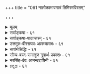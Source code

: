 +++
title = "061 नालोकाभावमात्रं तिमिरमविरतम्"

+++
<details><summary>मूलम्</summary>

नालोकाभावमात्रं तिमिरमविरतं नीलमित्येव दृष्टेर्नैल्यं त्वारोपितं चेत्कथमिव न भवेत्क्वापि कस्यापि बाधः ।  
आरोपे चात्र नैल्यं न भवति नियतं भास्वरान्यत्वसाम्यान्नात्रादृष्टं नियन्तृ प्रतिनियतगुणारोपकॢप्तेर्गुरुत्वात् ॥ ६१ ॥
</details>

<details><summary>सर्वाङ्कषा - ६१</summary>

तमसः आलोकाभावरूपत्वमपि निराकरोति - नालोकेत्यादिना । **तिमिरम्** = तमः आलोकाभावमात्रं न । आलोकाभावान्वयव्यतिरेकवत्त्वं तमः प्रतीतावस्तीत्यतः तमसः आलोकाभावरूपत्वमङ्गीक्रियते, परन्तु तावन्मात्रं तमः न भवत्येव । तत्र हेतु :- 'नीलम्' इत्येव अविरतं दृष्टेः । न ह्यभावस्य नीलरूपवत्त्वसंभवः । नाप्यन्यथा कदाचिदपि प्रतीतिः, सर्वदापि एकरूपतयैव प्रतीतेः । कदाचिदपि बाधकप्रत्ययादर्शनादिति भावः। प्रतीतिमात्रान्न वस्तुसिद्धिः, चन्द्राल्पत्वादेरपि सत्यत्वप्रसङ्गात् । तत्र दूरत्वादिर्दोष इति चेत्, प्रकृतेऽपीति वदतो न्यायकन्दलीकारस्य मतं निराकरोति - नैल्यं तु आरोपितमेव इति चेत्; बाधकप्रत्ययाद्यभावेऽपि आरोपाङ्गीकारे, **कापि** = यत्र कुत्रापि **कस्यापि** = यस्य कस्यापि बाधः कथमिव न. **भवेत्** = सर्वत्र सर्वस्यापि बाध एव स्यात्, सर्वत्र सर्वस्याप्यारोपसंभवात् । तथा च न किञ्चिदपि सिद्ध्येत् । दूषणान्तरमप्याह-आरोपे चाङ्गीकृते, **अत्र** = प्रकृते तमसि **भास्वरान्यत्वसाम्यात्** = भास्वरशुक्केतरत्वस्य इतरसर्वरूपेषु साम्यात् नैल्यम् नियतं न भवति । आलोके तु भास्वरशुकं वर्तते । आलोको यत्र नास्ति, तत्र तदन्यत् यत्किञ्चित् रूपमपि न प्रतीतुमर्हति । एवं सति, सर्वत्र सर्वेषां नीलरूपमेवारोपितं भासत इति कथं नियमः कर्तुं शक्यते । दृश्यते च नीलिमा । सूचितं च ' नैल्यमित्येव' इति एवकारेण । अतः नैल्यस्यारोपो न भवति । ननु अदृष्टविशेषवशात्, सर्वेषामपि सर्वदापि नीलरूपस्यैवारोपो भवतु, संसारिणामेकरूपतया त्याज्ये उपादेयत्वबुद्धिवदिति चेत्-अत्र अदृष्टं न **नियन्तृ** = नियामकं न भवितुमर्हति । तत्र हेतुः - प्रतिनियतेत्यादि । प्रतिनियतः **गुणः** = नैल्यम् । **तस्यारोपक्लृप्तेः** = आरोपकल्पनस्य **गुरुत्वात्** = गौरवग्रस्तत्वात् न कल्पनासंभवः । संसारिदृष्टान्तो विषमः, असंसारिणामपि सत्त्वात् । कल्पनस्य लाघवपक्षपातित्वात् । सर्वेषां सर्वदा एकरूपेण अदृष्टं फलोन्मुखं सत् एकरूपामेव प्रतीतिं जनयतीति कल्पनं 

62. 

[[113]]

[ तमसोऽतिरिक्तत्वे हेतुः ] 

ध्वान्तं तेजश्च नासीदिति मुनिभिरुपाख्यायि संवर्तवार्ता 

भावाभावो निषेद्धुं तदुभयविधिवत् व्याहतत्वादशक्यम् । अन्तर्यन्तुश्च तेजस्सहपठिततमो देह इत्यामनन्ति 

स्याच्चाभावोऽपि भावान्तरमतिमथने वक्ष्यमाणक्रमेण ॥62॥ 



केवलहठमात्रम् । नैल्यम्आरोपितं चेत्, कुत्रारोपितम्, आरोपस्याधिष्ठानं किम् ? न ह्यधिष्ठानमन्तरारोपसंभवः । तादृशाधिष्ठानस्य दुर्वचत्वात् नैल्यमारोपितमिति न साधीयः । अतश्च तमसः अतिरिक्तत्वकल्पन एव लाघवात् तमः अतिरिक्तः पदार्थः, न तेजोभावमात्रम् । तत्रापि मीमांसकमतवत् नातिरिक्तं द्रव्यम्, नीलरूपस्य पृथिव्यसाधारणत्वात् । अतः तमः पार्थिवं द्रव्यम् ॥ 

वस्तुतस्तु - ग्रीष्मातपेन संतप्तस्य गृहान्तः प्रवेशसमये कृष्णवर्णातिरिक्तं रूपं सर्वथा न प्रतिभातीति सर्वानुभवसिद्धम् । एतेन ज्ञायते चक्षुरिन्द्रियं किञ्चिदपि स्वकार्यं कर्तुं यदा न शक्नोति, चक्षुरिन्द्रियस्यैव स्थगितत्वात्, तदा एवं कृष्णवर्णमात्रं भासत इव, न तु वस्तुतः कृष्णवर्णं तत्र वर्तते । अतः 'नीलं तमः' ‘नीलं नभः' इत्यादिप्रतीतयः भ्रान्तय एव । अतः पूर्वश्लोकान्ते उक्तः आशयः अत्रापि स्मर्तव्यः ॥ ६१ ॥
</details>


<details><summary>सर्वाङ्कषा-पाठान्तरम् - ६१</summary>

तमसः आलोकाभावरूपत्वमपि निराकरोति - नालोकेत्यादिना । तिमिरम्‌ = तमः आलोकाभावमात्रं न । आलोकाभावान्वयव्यतिरेकत्त्वं तमःप्रतीतावस्तीत्यतः तमसः आलोकाभावरूपत्वमङ्गाक्रियते, परन्तु तावन्मात्रं तमः न भवत्येव । तत्र हेतुः - 'नीलम्‌' इत्येव अविरतं दृष्टेः । न ह्यभावस्य नीलरूपत्त्वसंभवः । नाप्यन्यथा कदाचिदपि प्रतीतिः, सर्वदापि एकरूपतयैव प्रतीतेः । कदाचिदपि बाधकप्रत्ययादर्शनादिति भावः । प्रतीतिमात्रान्न वस्तुसिद्धिः, चन्द्राल्पत्वादेरपि सत्यत्वप्रसङ्गात्‌ । तत्र दूरत्वादिर्दोष इति चेत्‌, प्रकृतेऽपीति वदतो न्यायकन्दलीकारस्य मतं निराकरोति - नैल्यं तु आरोपितमेव इति चेत्‌; बाधक- प्रत्ययाद्यभावेऽपि आरोपाङ्गीकारे, क्वापि = यत्र कुत्रापि कस्यापि = यस्य कस्यापि बाधः कथमिव न भवेत्‌ = सर्वत्र सर्वस्यापि बाध एव स्यात्‌, सर्वत्र सर्वस्याप्यारोपसंभवात्‌ । तथा च न किञ्चिदपि सिद्ध्येत्‌ । दूषणान्तरमप्याह - आरोपे चाङ्गीकृते, अत्र = प्रकृते तमसि भास्वरान्यत्वसाम्यात्‌ = भास्वरशुक्लेतरत्वस्य इतरसर्वरूपेषु साम्यात्‌ नैल्यम्‌ नियतं न भवति । आलोके तु भास्वरशुक्लं वर्तते । आलोको यत्र नास्ति, तत्र तदन्यत्‌ यत्किञ्चित्‌ रूपमपि न प्रतीतुमर्हति । एवं सति, सर्वत्र सर्वेषां नीलरूपमेवारोपितं भासत इति कथं नियमः कर्तुं शक्यते । दृश्यते च नीलिमा । सुचितं च 'नैल्यमित्येव' इति एवकारेण । अतः नैल्यस्यारोपो न भवति । ननु अदृष्टविशेषवशात्‌, सर्वेषामपि सर्वदापि नीलरूपस्यैवारोपो भवतु, संसारिणा- मेकरूपतया त्याज्ये उपादेयत्वबुद्धिवदिति चेत्‌ - अत्र अदृष्टं न नियन्तृ = नियामकं न भवितुमर्हति । तत्र हेतुः - प्रतिनियतेत्यादि । प्रतिनियतः गुणः = नैल्यम्‌ । तस्यारोपक्लृप्तेः = आरोपकल्पनस्य गुरुत्वात्‌ = गौरवग्रस्तत्वात्‌ न कल्पनासंभवः । संसारिदृष्टान्तो विषमः, असंसारिणामपि सत्त्वात्‌ । कल्पनस्य लाघवपक्षपातित्वात्‌ । सर्वेषां सर्वदा एकरूपेण अदृष्टं फलोन्मुखं सत्‌ एकरूपामेव प्रतीतिं जनयतीति कल्पनं केवलहठमात्रम्‌ । नैल्यम् आरोपितं चेत्‌, कुत्रारोपितम्‌, आरोपस्याधिष्ठानं किम्‌? न ह्यधिष्ठानमन्तरारोपसंभवः । तादृशाधिष्ठानस्य दुर्वचत्वात्‌ नैल्यमारोपितमिति न साधीयः । अतश्च तमसः अतिरिक्तत्वकल्पन एव लाघवात्‌ तमः अतिरिक्तः पदार्थः, न तेजोभावमात्रम्‌ । तत्रापि मीमांसकमतवत्‌ नातिरिक्तं द्रव्यम्‌, नीलरूपस्य पृथिव्यसाधारणत्वात्‌ । अतः तमः पार्थिवं द्रव्यम्‌ ॥   
वस्तुतस्तु - ग्रीष्मातपेन संतप्तस्य गृहान्तः प्रवेशसमये कृष्णवर्णातिरिक्तं रूपं सर्वथा न प्रतिभातीति सर्वानुभवसिद्धम्‌ । एतेन ज्ञायते चक्षुरिन्द्रियं किञ्चिदपि स्वकार्यं कर्तुं यदा न शक्नोति, चक्षुरिन्द्रियस्यैव स्थगितत्वात्‌, तदा एवं कृष्णवर्णमात्रं भासत इव, न तु वस्तुतः कृष्णवर्णं तत्र वर्तते । अतः 'नीलं तमः' 'नीलं नभः' इत्यादिप्रतीतयः भ्रान्तय एव । अतः पूर्वश्लोकान्ते उक्तः आशयः अत्रापि स्मर्तव्यः ॥ ६१ ॥
</details>


<details><summary>उत्तमूरु-वीरराघवः अलभ्यलाभः - ६१</summary>

ननु ज्ञानाभावमात्रेणैव सति निर्वाहे अशनं भावरूपं यथा न कल्प्यते, तथा आलोकाभावेनैव  
निर्वाहे तमोऽन्यन्न कल्प्यमिति तार्किकप्रस्यवस्थाने आह नालोकेति । मात्रपदात् भावव्यावृत्तिः । अविरतम् - तमःप्रतीतिकालसामान्ये । प्रतीतेरारोपेण निर्वाहं निषेधति आरोपे चेति । न भवति नियतमिति । वर्णान्तरमप्यारोप्येतेति भावः । न नियन्तृ - न नियामकम् । शुक्तौ रजतत्वारोपः रजतस्मृत्यघीनः, तद्वदत्र नैल्यस्मृतिनियामकं किमित्यत्राह आलोकविरोधित्व...स्मारितेति । प्रलयादीति आदिपदेन गतिनिवृत्तिवाचिस्थाधात्वादिग्रहः । एतेन व्यञ्जितमिति । द्वितीयपादेन व्यक्तीकृतमित्यर्थः । भावातिरिक्तेति । भावरूपतद्ग्रहणे च तमोद्रव्यस्वीकारापत्तिः पक्षदृष्टातन्तभेदाभावश्च । ननु तमस्त्वं न नीलवृत्ति आलोकाभावत्ववदिति प्रयोगे पक्षदृष्टान्तभेदसिद्धिरित्यत्र दूषणान्तरमात्राह आलोकाभाव इति । अनिस्तार इति । व्यभिचारपरिहारेपि हेतुरप्रयोजक इति भावः ।  
विरुद्ध इति । तमोधर्मभूतनैल्यमिति दृष्टान्तं वदन्नेव कथं तमो न नीलमिति साधयसि; प्रतिज्ञादृष्टान्तविरोधादित्यर्थः । अनादेय इति । अनिर्वचनीयादेरभावादिति भावः । नैल्यवदिति दृष्टान्त इत्यत्र तमोगतनैल्ये वा आरोपितनैल्यं वा अनारोपितनैल्यविशेषो वा दृष्टान्त इति त्रेधा विकल्प्य निरस्यति तम इति । सत्येवालोके इति । दृष्टान्ते साधनवैकल्यमिति भावः । ननु किमारपितत्वारोपितत्वविशेषणेन? तमोग्रहणविषयभूतं यत् तदेव नैल्यं दृष्टान्तः । तत्र हेतुरस्त्येव । न हि भ्रान्तित्वेन गृहीतप्रतीतिविषयत्वं हेतुः; किंतु प्रतीतिविषयत्वमिति शंकते तथापीति । असत्यालोके इति विशिष्टहेतुग्रहणकाल एव नैल्यस्यारोपितत्वं सिद्धम् । अनारोपितस्याऽऽलोकमन्तरेणाग्रहणस्याऽऽनुभविकत्वात् । एवञ्चाऽऽरोपितत्वेन गृहीतं नैल्यं दृष्टान्त इत्येवोक्तं भवति । तथा च प्रागेव तमसो नैल्याभावरूपबाधसिद्ध्या तदनन्तरमेवास्य दृष्टान्तलाभ इत्याह तमसीत्यादिना । ततः किमित्यत्रान्योन्यतप्रयत्न इत्याह तेन चेति । दृष्टान्तसिद्धौ पक्षे साध्यसिद्धिः, तत्सिद्धावेतत्सिद्धिरित्येवमन्योन्यमानस्य इति । अपि च नैल्यमिति दृष्टान्तोक्तौ, तदेव नैल्यं पक्षीकृत्य इदं न नैल्यम् असत्यालोके । ग्राहमत्वात् तमोरूपधर्मिवदिति किं न स्यात् ॥ नैल्यमिति गृहीते न नैल्यमिति साधनं कथम्, बाधादिति चेत्, पक्षीकृतस्य तमसोऽपि इदमित्यनुभूतनैल्यविशिष्टतयैव भानात् तत्र न नीलमिति साधने बाध एवेति मन्यताम् । किञ्चवं घटादिग्रहेऽपि घटो न नीलः, नीलो घट इति प्रतीतिविषयत्वात् नैल्यघटत्वादिवदित्याद्यनुमानं कुतो नेत्यादि भाव्यम् ।  
आरोपे इति सप्तम्या तदसंभवोऽप्याशयित इति दर्शयति अयं भाव इति । तत्पर्यभेदेति ।  
पटच्छेतात्पर्यवत् रूपान्तरव्यवदच्छेदतात्पर्यमपीति भावः । स्वरूपमेवेति । घटः पटो नैत्यादौ  
धरत्वरूपधर्मः पटभेदः; घटाभावः पटो नेत्यादौ धर्मिस्वरूपमेव भेद इति त्वन्मतमिति भावः । तथा - चाऽऽलोकाभावस्य नीलभेदरूपत्वात् धर्मिज्ञानमेव भेदज्ञानमिति प्रतियोग्यारोपस्यायोग इति । एवं सप्तमीज्ञापितमुक्त्वा तृतीयपादार्थमुपपादयितुं प्रवृत्तः पूर्वम्, आलोकविरोधित्वलक्षणसमानधर्मस्मारितनैल्येति पूर्वपक्ष्युक्तमर्थं दूषणोपयोगितया विशदीकरोति एवञ्च ब्रूष इत्यादिना । एवं चेत्यस्य एवं किलेत्यर्थः । अथ निरस्यति एवं सतीति । न त्विति । न हि एकत्र शुक्तौ रजतारोपे सति, सर्वत्र रजतारोपापादनं भवतीति भावः । निमित्तस्य चेति । आरोपे सतीति वाक्यस्य हि कार्ये सति कारणानुमानम्; न तु कारणसद्भावमात्रेण कार्यापादनम्; कार्यस्य सामग्र्यघीनत्वादित्यर्थपर्यवसानम् । तत्र कारणं यदि नानाकार्यसाधारणम्, तदा एकरूपकार्यस्यैवोत्पत्तिवचनं दुष्करम् । प्रकृते च भास्वरान्यत्वं सर्वसाधारणमिति । लौकिकं = प्रत्यक्षसिद्धम् ॥ ६१ ॥
</details>


<details><summary>सर्वार्थसिद्धिः - ६१</summary>

ये त्वाहुः - आलोकाभाव एवालोकविरोधित्वलक्षणसमानधर्मस्मारितनैल्योपरक्तो नीलं तम इति गृह्यते ; नञुपश्लेषरहितशब्दवाच्यत्वं तु प्रलयादिशब्दन्यायेन स्यादिति ; तान्प्रतिवक्ति - नालोकेति ॥ अबाधितं नीलोपलम्भं हेतुमाह - अविरतमिति । आरोपितं नीलरूपत्वं नाभावत्वविरोधीत्यभिप्रायेणाशङ्कते - नैल्यं त्विति । आरोपस्य कालभेदेन पुरुषभेदेन वा बाधव्याप्तिमभिप्रेत्याह - कथमिवेति । अविरतमिति सूचितमेतेन व्यञ्जितम् । ननु तमो न नीलम् असत्यालोके चक्षुषा प्रतीयमानत्वादिति बाध इति चेन्न ; दृष्टान्तासिद्धेः । आलोकाभाव एव दृष्टान्त इति चेन्न ; त्वत्पक्षे पक्षदृष्टान्तभेदाभावात्, अस्मन्मते तु भावातिरिक्ताभावासिद्धेः, आलोकाभावे दिवाभीतादिचक्षुर्ग्राह्यैर्नीलैर्व्यभिचाराच्च । दृवैषम्यवद्दृश्यवैषम्यं च व्यवस्थापकं स्यादित्युक्तम् । अतोऽस्मदादिविशेषणेऽप्यनिस्तारः; तमोधर्मभूतनैल्यादिदृष्टान्तस्तु तदभावसाधने विरुद्धः । आरोपितनैल्यादिदृष्टान्तस्तु शुक्तिरूप्यशशश्रृङ्गादिवदनादेयः । अनारोपितं तु सत्येवालोके चक्षुषा गृह्यते ; तथाऽपि भ्रान्तिदशायां गृह्यमाणारोपाभावेऽपि चाक्षुषभ्रान्तिविषयत्वादेवायं हेतुस्सिद्ध इति चेन्न ; तमसि नैल्यारोपसिद्धिमन्तरेणास्य हेतोरनुत्थानात् । भवति हि बाधाद्दृष्टान्तलाभः ; तेन च स इति मिथस्संश्रयः । अस्पर्शत्वादिबाधकान्तरं तु निरस्तम् । अत्र नीलमित्येवेत्यवधारणतात्पर्यभेदसिद्धं दूषणान्तरमाह - आरोपे चेति । अयं भावः - आरोप एवात्र न संभवति । अभावस्य हि स्वरूपमेव हि भेद इति मन्यसे; अतस्तद्ग्रहे तदग्रहे वा कथमारोपः ? एवं च ब्रूषे । आलोको हि भास्वरः, तद्विरोधी च तदभावः, कृष्णद्रव्यमपि भास्वरान्यत्वात्तथैव । अत आलोकविरोधित्वसाधर्म्यादकृष्णे कृष्णधर्माध्यास इति । एवं सति रक्तपीतादीनामपि तथात्वाविशेषात्तत्र तदारोपः किं न स्यादिति । अत्र यदुक्तं काणादैः - आरोपे सति निमित्तानुसरणं न तु निमित्तमस्तीत्यारोप इति, तदयुक्तम् । आरोपे सतीत्यसिद्धेः निमित्तस्य चातिप्रसङ्गिनोऽनुसरणायोगात् । यथा च रज्जौ सर्पाध्यासः तथा कदाचिदम्बुधाराद्यध्यासोऽपि किं न भवति ? सत्यां च सामग्र्यां कार्यानुत्पत्तिरिति न लौकिकमेतत्, नच यौक्तिकम् । यच्चोक्तमदृष्टादिकं चात्र नियामकमवसेयमिति ; तद्दूषयति - नात्रेति । विचित्रादृष्टभेदविषमिते जगति सर्वजन्तुसाधारणस्य दुरुपशमतावन्मात्रभ्रमहेतोरदृष्टविशेषस्य कल्पनेऽतिगौरवं स्यादित्यभिप्रायेणाह - प्रतिनियतेति ॥ ६१ ॥
</details>


<details><summary>सौम्य-वरद-रामानुज गूढार्थ-प्रकाशः - ६१</summary>

अत्र आलोकविरोधित्वं आलोकसम्बन्धराहित्यम् । अन्वय्यनुमानपक्षे दूषणमाह - दृष्टान्तासिद्धेरिति । व्यतिरेकिपक्षे - अस्मदादीति । हेतोर्विशेषणे घटादौ सपक्षे असति अलोके चक्षुषा गृह्यमाणत्वादिति हेतोरविद्यमानत्वे सति पक्षमात्रवृत्तित्वादसाधारण्यं द्रष्टव्यम् । विशेषणाभावे वृषणमाह - आलोकाभाव इति । अनुमानस्य बाधं च अभिप्रेत्याह दृग्वैषम्यमिति । चक्षुषा गृह्यते तथा च असिद्धिरिति भावः । भ्रान्तिदशायामिति । आपणस्थरजताद्यारोपवत् स्मर्यमाणारोपरूपभ्रान्तिदशायामित्यर्थः । गृह्यमाणारोपाभावेऽपीति । गृह्यमाणजपाकुसुमरक्तिम्नः आरोपः गृह्यमाणारोपः, तथात्वाभावेऽपीत्यर्थः । तथैवेति । विरोध्येवेत्यर्थः ॥ ६१ ॥
</details>


<details><summary>नरसिंह-देवः आनन्ददायिनी - ६१</summary>

आक्षेपसङ्गत्या न्यायमतमनूद्य दूषयतीत्याह - ये त्वाहुरिति । अलोकवैधर्म्यलक्षणधर्मस्मारितमित्यर्थः । केचित्तु - (यद्वा)आलोकशब्दः आलोकवपर इत्याहुः । नन्वभावत्वे नञुपश्लिष्टपदबोध्यत्वं न स्यादित्यत्राह - नञुपश्लेषेति । प्रलयस्सर्वकार्य(वि)नाशो ह्यभावरूप । अविरतपदतात्पर्यमाह - अबाधितेति । बाधितत्वे कदाचिन्नीलान्यत्वेनापि प्रती(तेः)त्य अविरतत्वायोगादिति भावः । तथाचायं प्रयोगः - न तम आलोकाभावः अबाधितनीलबुद्धिविषयत्वात् सम्मतवदिति । प्रत्यक्षबाधविरहेऽपि यौक्तिकबाधेन हेत्वसिद्धिमाशङ्कते - नन्विति । व्याप्यत्वासिद्धिमाह - दृष्टान्तेति । पक्षभिन्नस्यैव दृष्टान्तत्वादिति भावः । अस्मन्मत इति । तथा च चाक्षुष द्रव्यस्य रूपवत्त्वात् तस्यैव तमसोऽन्यस्य वा दृष्टान्तत्वादि(त्यर्थः)ति भावः । अ(त)तोऽस्मदादीति - अस्यालोके(आलोकाभावेपि)अस्मदादिचक्षुर्ग्राह्यत्वादित्युक्तेरि(त्युक्तेपी)त्यर्थः । दृष्ट(ष्टि) वैषम्यानुरोधेनेव दृश्यवैषम्यानुसारेणाऽपि सङ्कोचसम्भवादिति भावः । तमोनैल्यमसदेव किंचित्? उत सदेव? नाद्य इत्याह - आरोपितेति । तथात्वे अतिप्रसङ्ग इति भावः । न द्वितीय इत्याह -अनारोपितं त्विति । तथाचासिद्ध्यसाधारण्ये इति भावः । ननु बाधाभावेऽपि तमः प्रतीतौ विषयस्य रूपस्य नी(ल)रूपत्वाद्दृष्टान्तत्वसम्भवान्नोक्तदोष इति चेन्न? तथात्वे प्रत्यक्षस्य बलवत्तया बाधप्रसङ्गात् । ननु तमो न रूपवत् अस्पर्शत्वादित्यादिना बाधात् न मिथस्संश्रय इति तत्राह - अस्पर्शत्वादीति । इन्द्रनीलप्रभादौ व्यभिचारादि(रस्स्यादि)ति भावः । अनुद्भूतस्पर्शवत्त्वकल्पने तमस्यपि तद्बाधकाभावात् । ननु भास्वरान्यत्वरूपसादृश्यस्य नीलद्रव्याभावसाधारण्येनारोपहेतुत्वात् कथं नियतारोपाभाव इत्यत्राह - अयं भाव इति । अत्र मूलस्य - आरोपे च - आरोपपक्षे च अभावे नीलारोपो नियतं - नित्यं न भवत्येव - आरोप एव न सम्भवतीत्येकोऽर्थः । नियतं - नियमेन नीलरूपस्यैवारोपो न रक्तरूपस्येति नियमो न सम्भवतीति द्वितीयः । तदुभयमाह - आरोप एवात्रेत्यादिना । कथमारोप इति - अभावस्य ग्रहे तस्यैव विशेषदर्शनत्वात् तदग्रहे धर्मिज्ञानाभावान्नारोप इति भावः । आरोपनियमे तदुक्तं नियामकमाशङ्कते - अत्र यदुक्तमिति । तथाच न रक्ताद्यारोप इति भावः । निमित्तस्य चेति - एकत्रारोपे सति तदनुसारेण कल्प्यस्य निमित्तस्यातिप्रसक्तत्वे अरोपापादनासम्भवात्; अन्यथा सर्वत्र प्रमेयत्वस्यैब निमित्तत्वकल्पनापत्त्या अवान्तरदोषादिकल्पनावैयर्थ्यादिति भावः । तदेवोपपादयति - यथा चेति । सादृश्यस्योभयारोपसाधारणत्वादिति भावः । किञ्चारोपसामग्र्यां सत्यामप्यारोपाभावः किं दृष्टः? उत कल्प्यः? इति विकल्प्य आद्यं दूषयति - सत्यां चेति । द्वितीयं दूषयति - नच यौक्तिकमिति । व्याप्त्यभावादिति भावः । ननु सत्यां सामग्र्यां कार्यनियम इति; सत्यम्; तत्रादृष्टविरहात्तदारोपो नेत्याशङ्कते - यच्चोक्तमिति । विचित्रेति -सर्वेषामेकरूपादृष्टसत्त्वे मानाभावात्(दिति भावः ।) अन्यत्र सर्वत्र तत एव कार्यसम्भवे दृष्टकारणविलोपप्रसङ्गश्चेति (भाव) द्रष्टव्यम् ॥ ६१ ॥
</details>


<details><summary>ಕನ್ನಡ - ६१</summary>

76

- 61-

[तमस्सु अभाव रूपवल्ल]

[ 80 e 61

क

नालोकाभावमात्रं तिमिरमविरतं नीलमिव दृष्ट नैल्यं त्यारोपितं चेत्कथमिव न भवेत्यापि कस्यापि बाधः। आरोपे चात्र नैल्यं न भवति नियतं भास्वरान्यत्व साम्यात् नात्रादृष्टं निय.प्रतिनियतगुणारोपर्गुरुत्वात्॥

स्वपक्षवन्नु हेळिद मेलॆ परपक्षवन्नु निराकरिसुत्तारॆ नीलमिव अविरतं दृष्टः तिमिरं न आ लोकाभावमात्रं -नीलियागिदॆ ऎन्दे, सदा अनुभववागुत्तिरुवुदरिन्द, कत्तलु इरुव कडॆयल्लि बॆळकिन अभावविद्दरू अदु बॆळकिन अभावमात्रवे इल्ल.

ल्यं तु आरोपितु चेत् क्वापि कस्यापि बाधः कथमिव न भवेत् कत्तलल्लि तोरुत्तिरुव नीलिबण्ण भ्रान्ति मात्रवे ऎन्दरॆ, यावागलादरू यारिगादरू अदु 'कप्पल्ल ऎम्ब अनुभव हेगॆतानॆ आगदिरुत्तदॆ! कत्तलु अभावरूपवादरॆ अभावक्कॆ बण्ण विरुवुदिल्लवाद्दरिन्द हग्गवन्नु नोडि आदु हावु' ऎम्ब भ्रमॆ बन्दाग यावागलादरू अदु हावल्ल' ऎम्ब अनुभव बरुवन्तॆ कत्तलु कप्पल्ल' ऎम्ब अनुभव यारिगादरू ऎन्दादरू बरलेबेकागुत्तदॆ. आद्दरिन्द तमस्सु अभावरूपवल्ल.

आरोपे च अत्र भास्वरान्यत्व साम्यात् नैल्यं नियतं न भवति हागॆ नीलरूपद आरोपवन्नु ऒप्पिदरू प्रकृतदल्लि बॆळकिगिन्तलू बेरॆयागिरुवुदु ऎल्ला बण्णगळिगू समानवागिरुवुदरिन्द उळिद बण्ण तोरदॆ कप्पु बण्ण मात्र तोरलु साध्यविल्ल. प्रतिनियतगुणारोप कृः गुरुत्वात् अत्र अदृष्टं न निय- ऎल्ला कालदल्लि ऒट्टागि नूरारु जनरिगू सह ऒन्दे रीतियल्लि ऒन्दे गुणद आरोपद कल्पनॆ माडुवुदु गौरवदोषयुक्तवागुवुदरिन्द दल्लि अदृष्ट विशेष नियामकवागलारदु.

ई विषय

लोकदल्लि हग्गवन्नु नोडि हावु ऎन्दु भ्रमॆ बरुव कडॆयल्लि ऒन्दे समयदल्लि अल्लिद्द ऎल्लरिगू ऒन्दे रीतियल्लि भ्रमॆ बरुत्तदॆ ऎन्दु हेळलु साध्यविल्ल. कॆलवरिगॆ कॆल समय मात्र भ्रमॆ बरुवुदे हॊरतु प्रपञ्चाद्यन्त ऎल्ला जनरिगू ऎल्ला समयदल्लू कत्तलु कप्पागिदॆ ऎन्दु ऒन्दे रीतियल्लि भ्रमॆ बरलु साध्यविल्ल. निरूपणॆगॆ सिक्कद कडॆयल्ल ऎल्लवन्नू अदृष्टद मेलॆ हाकि तप्पिसिकॊळ्ळुवन्तॆ इल्लि हेळलु साध्यविल्ल, जगदाद्यन्त अदृष्ट ऒन्दे रीतियल्लि कॆलस माडुत्तदॆ ऎन्दु हेळुश्लोक 62]

\-

62-

अन्वर्यन्न्नु

[तमस्सु द्रव्यवॆम्बुदु श्रुतिसिद्ध

77

ध्यानं तेजश्च नासीदिति मुनिभिरुपाख्यायि संवर्तवार्ता भावाभाव नीडिद्दुं तदुभयविधिवद्वाहतत्वादशं

तेजःसहपततमो देह इत्यामन स्वाच्या भावोऽपि भावान्तरमतिमथने वक्षमाणक्रमेण ॥ वुदु ऒप्पतक्कदल्ल. आद्दरिन्द कत्तलु कप्पागिदॆ ऎम्ब अनुभव भ्रमॆया गलारद निमित्त तमस्सु अभावरूपवल्ल, पार्धिव द्रव्यवे ॥ ६१ ॥
</details>
